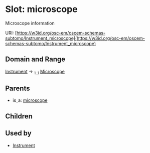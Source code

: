 
# Slot: microscope

Microscope information

URI: [https://w3id.org/osc-em/oscem-schemas-subtomo/Instrument_microscope](https://w3id.org/osc-em/oscem-schemas-subtomo/Instrument_microscope)


## Domain and Range

[Instrument](Instrument.md) &#8594;  <sub>1..1</sub> [Microscope](Microscope.md)

## Parents

 *  is_a: [microscope](microscope.md)

## Children


## Used by

 * [Instrument](Instrument.md)
